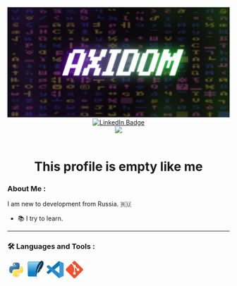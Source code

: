 <div id="header" align="center">
  <img src="https://github.com/Axidom-ru/Axidom-ru/blob/main/assets/header.png" width="800" height="250"/>
</div>

<div id="badges" align="center">
  <a href="https://telegram.me/axidom">
    <img src="https://img.shields.io/badge/Telegram-blue?style=for-the-badge&logo=telegram&logoColor=white" alt="LinkedIn Badge"/>
  </a>
  <br>
  <img src="https://komarev.com/ghpvc/?username=axidom-ru&style=flat-square&color=green"/>
  <br>
  <br>
  <h1>This profile is empty like me</h1>
</div>

### About Me :
I am new to development from Russia. :ru:
- :books: I try to learn.

---

### :hammer_and_wrench: Languages and Tools :

<div>
  <img src="https://github.com/devicons/devicon/blob/master/icons/python/python-original.svg" title="Python" alt="Python" width="40" height="40"/>  
  <img src="https://github.com/devicons/devicon/blob/master/icons/sqlite/sqlite-original.svg" title="SqLite" alt="SqLite" width="40" height="40"/>  
  <img src="https://github.com/devicons/devicon/blob/master/icons/vscode/vscode-original.svg" title="VsCode" alt="VsCode" width="40" height="40"/>  
  <img src="https://github.com/devicons/devicon/blob/master/icons/git/git-original.svg" title="Git" alt="Git" width="40" height="40"/>  
</div>